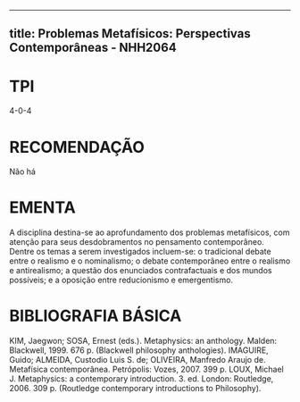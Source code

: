 
---
title: Problemas Metafísicos: Perspectivas Contemporâneas - NHH2064 
---

# TPI

4-0-4

# RECOMENDAÇÃO

Não há

# EMENTA

A disciplina destina-se ao aprofundamento dos problemas metafísicos, com atenção para seus desdobramentos no pensamento contemporâneo. Dentre os temas a serem investigados incluem-se: o tradicional debate entre o realismo e o nominalismo; o debate contemporâneo entre o realismo e antirealismo; a questão dos enunciados contrafactuais e dos mundos possíveis; e a oposição entre reducionismo e emergentismo.

# BIBLIOGRAFIA BÁSICA

KIM, Jaegwon; SOSA, Ernest (eds.). Metaphysics: an anthology. Malden: Blackwell, 1999. 676 p. (Blackwell philosophy anthologies).
IMAGUIRE, Guido; ALMEIDA, Custodio Luis S. de; OLIVEIRA, Manfredo Araujo de. Metafísica contemporânea. Petrópolis: Vozes, 2007. 399 p.
LOUX, Michael J. Metaphysics: a contemporary introduction. 3. ed. London: Routledge, 2006. 309 p. (Routledge contemporary introductions to Philosophy).
        